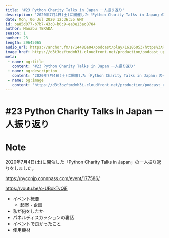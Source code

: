 ```yaml
---
title: '#23 Python Charity Talks in Japan 一人振り返り'
description: '2020年7月4日(土)に開催した「Python Charity Talks in Japan」の一人振り返りをしました。 https://pyconjp.connpass.com/event/177'
date: Mon, 06 Jul 2020 12:36:55 GMT
id: ba85d077-b7b7-43c8-b0c9-ea3e13ac8784
author: Manabu TERADA
season: 1
number: 23
length: 39645065
audio_url: https://anchor.fm/s/14480e04/podcast/play/16186053/https%3A%2F%2Fd3ctxlq1ktw2nl.cloudfront.net%2Fproduction%2F2020-6-6%2F87982400-48000-1-1d927ac139d7a.mp3
image_href: https://d3t3ozftmdmh3i.cloudfront.net/production/podcast_uploaded/3302665/3302665-1582446732992-f3e5401da36c1.jpg
meta:
 - name: og:title
   content: '#23 Python Charity Talks in Japan 一人振り返り'
 - name: og:description
   content: '2020年7月4日(土)に開催した「Python Charity Talks in Japan」の一人振り返りをしました。 https://pyconjp.connpass.com/event/177'
 - name: og:image
   content: 'https://d3t3ozftmdmh3i.cloudfront.net/production/podcast_uploaded/3302665/3302665-1582446732992-f3e5401da36c1.jpg'
---
```

# #23 Python Charity Talks in Japan 一人振り返り

<DisplayDate :dateStr="'Mon, 06 Jul 2020 12:36:55 GMT'" />
<DisplaySeason :season="1" :topic="23" />


# Note

<p>2020年7月4日(土)に開催した「Python Charity Talks in Japan」の一人振り返りをしました。</p>
<p><a href="https://pyconjp.connpass.com/event/177586/" rel="noreferrer nofollow noopener" target="_blank">https://pyconjp.connpass.com/event/177586/</a></p>
<p><a href="https://youtu.be/o-UBokTvQjE" rel="noreferrer nofollow noopener" target="_blank">https://youtu.be/o-UBokTvQjE</a></p>
<ul>
 <li>イベント概要
 <ul>
      <li>起案・企画</li>
    </ul>
  </li>
  <li>私が何をしたか</li>
  <li>パネルディスカッションの裏話</li>
  <li>イベントで良かったこと</li>
  <li>使用機材</li>
</ul>



<Player title="#23 Python Charity Talks in Japan 一人振り返り" 
  audio_url="https://anchor.fm/s/14480e04/podcast/play/16186053/https%3A%2F%2Fd3ctxlq1ktw2nl.cloudfront.net%2Fproduction%2F2020-6-6%2F87982400-48000-1-1d927ac139d7a.mp3" 
  image_href="https://d3t3ozftmdmh3i.cloudfront.net/production/podcast_uploaded/3302665/3302665-1582446732992-f3e5401da36c1.jpg" 
/>

